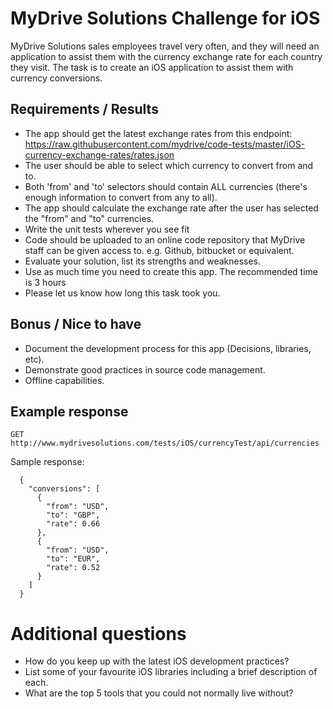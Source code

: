 # MyDrive Solutions Challenge for iOS

MyDrive Solutions sales employees travel very often, and they will need an
application to assist them with the currency exchange rate for each country they
visit. The task is to create an iOS application to assist them with currency conversions.

## Requirements / Results

* The app should get the latest exchange rates from this endpoint: https://raw.githubusercontent.com/mydrive/code-tests/master/iOS-currency-exchange-rates/rates.json
* The user should be able to select which currency to convert from and to.
* Both 'from' and 'to' selectors should contain ALL currencies (there's enough information to convert from any to all).
* The app should calculate the exchange rate after the user has selected the "from" and "to" currencies.
* Write the unit tests wherever you see fit
* Code should be uploaded to an online code repository that MyDrive staff can be given access to. e.g. Github, bitbucket or equivalent.
* Evaluate your solution, list its strengths and weaknesses. 
* Use as much time you need to create this app. The recommended time is 3 hours
* Please let us know how long this task took you.

## Bonus / Nice to have

* Document the development process for this app (Decisions, libraries, etc).
* Demonstrate good practices in source code management.
* Offline capabilities.

## Example response

`GET http://www.mydrivesolutions.com/tests/iOS/currencyTest/api/currencies`

Sample response:
```
  {
    "conversions": [
      {
        "from": "USD",
        "to": "GBP",
        "rate": 0.66
      },
      {
        "from": "USD",
        "to": "EUR",
        "rate": 0.52
      }
    ]
  }
```

# Additional questions

* How do you keep up with the latest iOS development practices?
* List some of your favourite iOS libraries including a brief description of each.
* What are the top 5 tools that you could not normally live without?

